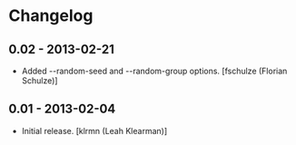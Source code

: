 Changelog
=========

0.02 - 2013-02-21
----------------

* Added --random-seed and --random-group options.
  [fschulze (Florian Schulze)]


0.01 - 2013-02-04
-----------------

* Initial release.
  [klrmn (Leah Klearman)]
